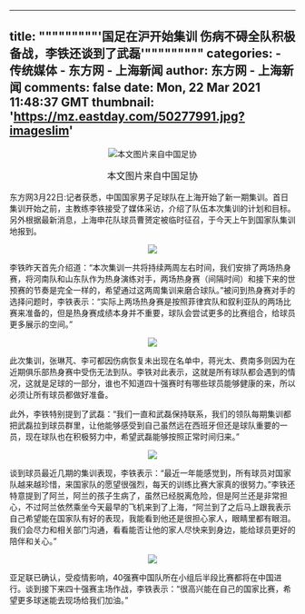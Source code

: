 
---
title: """""""""'国足在沪开始集训  伤病不碍全队积极备战，李铁还谈到了武磊'"""""""""
categories: 
    - 传统媒体
    - 东方网 - 上海新闻
author: 东方网 - 上海新闻
comments: false
date: Mon, 22 Mar 2021 11:48:37 GMT
thumbnail: 'https://mz.eastday.com/50277991.jpg?imageslim'
---

<div>   
<p style="text-align:center"><img src="https://mz.eastday.com/50277991.jpg?imageslim" title="本文图片来自中国足协 " referrerpolicy="no-referrer"></p><p style="font-size:16px;text-align:center">本文图片来自中国足协</p><p>东方网3月22日:记者获悉，中国国家男子足球队在上海开始了新一期集训。首日集训开始之前，主教练李铁接受了媒体采访，介绍了队伍本次集训的计划和目标。另外根据最新消息，上海申花队球员曹赟定被临时征召，于今天上午到国家队集训地报到。 </p><p style="text-align:center"><img src="https://mz.eastday.com/50277993.jpg?imageslim" title=" " referrerpolicy="no-referrer"></p><p>李铁昨天首先介绍道：“本次集训一共将持续两周左右时间，我们安排了两场热身赛，将河南队和山东队作为热身演练对手，两场热身赛（间隔时间）和接下来的世预赛的节奏是完全一样的，希望通过这两周集训来磨合球队。”被问到热身赛对手的选择问题时，李铁表示：“实际上两场热身赛是按照菲律宾队和叙利亚队的两场比赛来准备的，但是热身赛成绩本身并不重要，球队会尝试更多的比赛组合，给球员更多展示的空间。”</p><p style="text-align:center"><img src="https://mz.eastday.com/50277984.jpg?imageslim" title=" " referrerpolicy="no-referrer"></p><p>此次集训，张琳芃、李可都因伤病恢复未出现在名单中，蒋光太、费南多则因为在近期俱乐部热身赛中受伤无法到队。李铁对此表示，这就是所有球队都会遇到的情况，这就是足球的一部分，谁也不知道四十强赛时有哪些球员能够健康的来，所以必须让所有球员都做好准备。</p><p>此外，李铁特别提到了武磊：“我们一直和武磊保持联系，我们的领队每期集训都把武磊拉到球员群里，让他能够感受到自己虽然远在西班牙但还是球队重要的一员，现在球队也在积极努力中，希望武磊能够按照正常时间归来。” </p><p style="text-align:center"><img src="https://mz.eastday.com/50277983.jpg?imageslim" title=" " referrerpolicy="no-referrer"></p><p>谈到球员最近几期的集训表现，李铁表示：“最近一年能感觉到，所有球员对国家队越来越珍惜，来国家队的愿望很强烈，每天的训练比赛大家真的很努力。”李铁还特意提到了阿兰，阿兰的孩子生病了，虽然已经脱离危险，但是阿兰还是非常担心，不过阿兰依然乘坐今天最早的飞机来到了上海，“阿兰到了之后马上跟我表示自己希望能在国家队有好的表现，我能看到他还是很担心家人，眼睛里都有眼泪。我们会尽力和相关部门沟通，看看能否让他的家人尽快来到身边，能给球员更好的陪伴和关心。” </p><p style="text-align:center"><img src="https://mz.eastday.com/50277999.jpg?imageslim" title=" " referrerpolicy="no-referrer"></p><p>亚足联已确认，受疫情影响，40强赛中国队所在小组后半段比赛都将在中国进行。谈到接下来四十强赛主场作战，李铁表示：“很高兴能在自己的国家比赛，希望更多球迷能去现场给我们加油。”</p>
                      
</div>
            